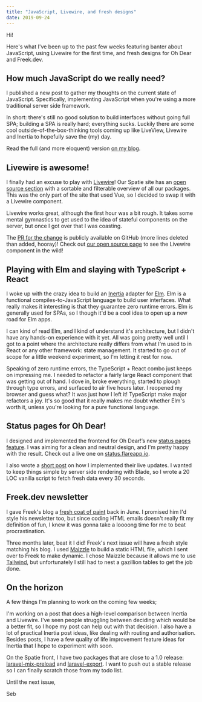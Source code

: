 ```yaml
---
title: "JavaScript, Livewire, and fresh designs"
date: 2019-09-24
---
```


Hi!

Here's what I've been up to the past few weeks featuring banter about JavaScript, using Livewire for the first time, and fresh designs for Oh Dear and Freek.dev.

## How much JavaScript do we really need?

I published a new post to gather my thoughts on the current state of JavaScript. Specifically, implementing JavaScript when you're using a more traditional server side framework.

In short: there's still no good solution to build interfaces without going full SPA; building a SPA is really hard; everything sucks. Luckily there are some cool outside-of-the-box-thinking tools coming up like LiveView, Livewire and Inertia to hopefully save the (my) day.

Read the full (and more eloquent) version [on my blog](https://sebastiandedeyne.com/how-much-javascript-do-we-really-need/).

## Livewire is awesome!

I finally had an excuse to play with [Livewire](https://livewire-framework.com)! Our Spatie site has an [open source section](https://spatie.be/open-source/packages) with a sortable and filterable overview of all our packages. This was the only part of the site that used Vue, so I decided to swap it with a Livewire component.

Livewire works great, although the first hour was a bit rough. It takes some mental gymnastics to get used to the idea of stateful components on the server, but once I got over that I was coasting.

The [PR for the change](https://github.com/spatie/spatie.be/pull/42) is publicly available on GitHub (more lines deleted than added, hooray)! Check out [our open source page](https://spatie.be/open-source/packages) to see the Livewire component in the wild!

## Playing with Elm and slaying with TypeScript + React

I woke up with the crazy idea to build an [Inertia](https://github.com/inertiajs/inertia) adapter for [Elm](https://elm-lang.org). Elm is a functional compiles-to-JavaScript language to build user interfaces. What really makes it interesting is that they guarantee zero runtime errors. Elm is generally used for SPAs, so I though it'd be a cool idea to open up a new road for Elm apps.

I can kind of read Elm, and I kind of understand it's architecture, but I didn't have any hands-on experience with it yet. All was going pretty well until I got to a point where the architecture really differs from what I'm used to in React or any other framework: state management. It started to go out of scope for a little weekend experiment, so I'm letting it rest for now.

Speaking of zero runtime errors, the TypeScript + React combo just keeps on impressing me. I needed to refactor a fairly large React component that was getting out of hand. I dove in, broke everything, started to plough through type errors, and surfaced to air five hours later. I reopened my browser and guess what? It was just how I left it! TypeScript make major refactors a joy. It's so good that it really makes me doubt whether Elm's worth it, unless you're looking for a pure functional language.

## Status pages for Oh Dear!

I designed and implemented the frontend for Oh Dear!’s new [status pages feature](https://ohdear.app/blog/introducing-status-pages-for-all-our-users). I was aiming for a clean and neutral design, and I'm pretty happy with the result. Check out a live one on [status.flareapp.io](https://status.flareapp.io).

I also wrote a [short post](https://sebastiandedeyne.com/live-updating-oh-dear-status-pages/) on how I implemented their live updates. I wanted to keep things simple by server side rendering with Blade, so I wrote a 20 LOC vanilla script to fetch fresh data every 30 seconds.

## Freek.dev newsletter

I gave Freek's blog a [fresh coat of paint](https://freek.dev/1367-a-new-coat-of-paint-for-freekdev) back in June. I promised him I'd style his newsletter too, but since coding HTML emails doesn't really fit my definition of fun, I knew it was gonna take a loooong time for me to beat procrastination.

Three months later, beat it I did! Freek's next issue will have a fresh style matching his blog. I used [Maizzle](https://maizzle.com) to build a static HTML file, which I sent over to Freek to make dynamic. I chose Maizzle because it allows me to use [Tailwind](https://tailwindcss.com), but unfortunately I still had to nest a gazillion tables to get the job done.

## On the horizon

A few things I'm planning to work on the coming few weeks;

I'm working on a post that does a high-level comparison between Inertia and Livewire. I've seen people struggling between deciding which would be a better fit, so I hope my post can help out with that decision. I also have a lot of practical Inertia post ideas, like dealing with routing and authorisation. Besides posts, I have a few quality of life improvement feature ideas for Inertia that I hope to experiment with soon.

On the Spatie front, I have two packages that are close to a 1.0 release: [laravel-mix-preload](https://github.com/spatie/laravel-mix-preload) and [laravel-export](https://github.com/spatie/laravel-export). I want to push out a stable release so I can finally scratch those from my todo list.

Until the next issue,

Seb
